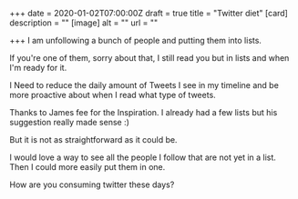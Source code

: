 +++
date = 2020-01-02T07:00:00Z
draft = true
title = "Twitter diet"
[card]
description = ""
[image]
alt = ""
url = ""

+++
I am unfollowing a bunch of people and putting them into lists. 

If you're one of them, sorry about that, I still read you but in lists and when I'm ready for it.

I Need to reduce the daily amount of Tweets I see in my timeline and be more proactive about when I read what type of tweets. 

Thanks to James fee for the Inspiration. I already had a few lists but his suggestion really made sense :)

But it is not as straightforward as it could be. 

I would love a way to see all the people I follow that are not yet in a list. Then I could more easily put them in one. 

How are you consuming twitter these days?